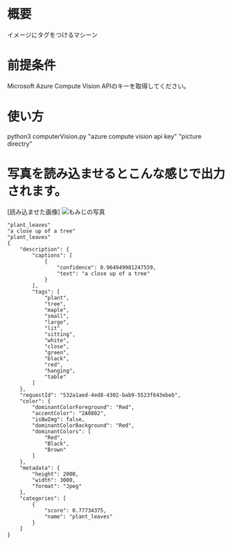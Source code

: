 # 概要

イメージにタグをつけるマシーン

# 前提条件

Microsoft Azure Compute Vision APIのキーを取得してください。

# 使い方

python3 computerVision.py "azure compute vision api key" "picture directry"

# 写真を読み込ませるとこんな感じで出力されます。

[読み込ませた画像]
![](./image/DSC_1828.jpg "もみじの写真")

```
"plant_leaves"
"a close up of a tree"
"plant_leaves"
{
    "description": {
        "captions": [
            {
                "confidence": 0.964949981247559,
                "text": "a close up of a tree"
            }
        ],
        "tags": [
            "plant",
            "tree",
            "maple",
            "small",
            "large",
            "lit",
            "sitting",
            "white",
            "close",
            "green",
            "black",
            "red",
            "hanging",
            "table"
        ]
    },
    "requestId": "532a1aed-4ed8-4302-bab9-5523f643ebeb",
    "color": {
        "dominantColorForeground": "Red",
        "accentColor": "2A0802",
        "isBwImg": false,
        "dominantColorBackground": "Red",
        "dominantColors": [
            "Red",
            "Black",
            "Brown"
        ]
    },
    "metadata": {
        "height": 2000,
        "width": 3000,
        "format": "Jpeg"
    },
    "categories": [
        {
            "score": 0.77734375,
            "name": "plant_leaves"
        }
    ]
}

```